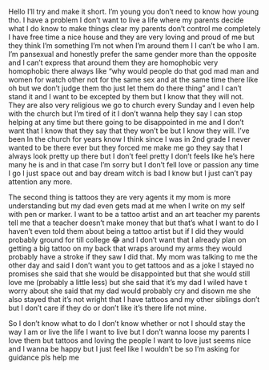 Hello I’ll try and make it short. I’m young you don’t need to know how young tho. I have a problem I don’t want to live a life where my parents decide what I do know to make things clear my parents don’t control me completely I have free time a nice house and they are very loving and proud of me but they think I’m something I’m not when I’m around them I I can’t be who I am. I’m pansexual and honestly prefer the same gender more than the opposite and I can’t express that around them they are homophobic very homophobic there always like “why would people do that god mad man and women for watch other not for the same sex and at the same time there like oh but we don’t judge them tho just let them do there thing” and I can’t stand it and I want to be excepted by them but I know that they will not. They are also very religious we go to church every Sunday and I even help with the church but I’m tired of it I don’t wanna help they say I can stop helping at any time but there going to be disappointed in me and I don’t want that I know that they say that they won’t be but I know they will. I’ve been In the church for years know I think since I was in 2nd grade I never wanted to be there ever but they forced me make me go they say that I always look pretty up there but I don’t feel pretty I don’t feels like he’s here many he is and in that case I’m sorry but I don’t fell love or passion any time I go I just space out and bay dream witch is bad I know but I just can’t pay attention any more. 

The second thing is tattoos they are very agents it my mom is more understanding but my dad even gets mad at me when I write on my self with pen or marker. I want to be a tattoo artist and an art teacher my parents tell me that a teacher doesn’t make money that but that’s what I want to do I haven’t even told them about being a tattoo artist but if I did they would probably ground for till college 😂 and I don’t want that I already plan on getting a big tattoo on my back that wraps around my arms they would probably have a stroke if they saw I did that. My mom was talking to me the other day and said I don’t want you to get tattoos and as a joke I stayed no promises she said that she would be disappointed but that she would still love me (probably a little less) but she said that it’s my dad I wiled have t worry about she said that my dad would probably cry and disown me she also stayed that it’s not wright that I have tattoos and my other siblings don’t but I don’t care if they do or don’t like it’s there life not mine. 

So I don’t know what to do I don’t know whether or not I should stay the way I am or live the life I want to live but I don’t wanna loose my parents I love them but tattoos and loving the people I want to love just seems nice and I wanna be happy but I just feel like I wouldn’t be so I’m asking for guidance pls help me